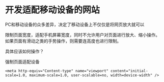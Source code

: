 
开发适配移动设备的网站
=================================================

PC和移动设备的众多差异，决定了移动设备上不仅仅是将网页放大就可以

限制页面宽度，适配手机屏幕宽度，同时不允许用户对页面进行放大、缩小操作。
如果页面有滑动之类的手势操作，则需要连高度也进行限制。

具体应该如何操作？

强制页面适配设备

    <meta http-equiv="Content-type" name="viewport" content="initial-scale=1.0, maximum-scale=1.0, user-scalable=no, width=device-width" />





